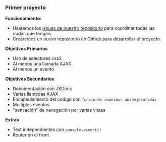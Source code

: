 ### Primer proyecto

**Funcionamiento:**
- Usaremos los [issues de nuestro repositorio](https://github.com/Fictizia/Curso-JS-para-desarrolladores-web_ed8/issues) para coordinar todas las dudas que tengais.
- Crearemos un nuevo repositorio en Github para desarrollar el proyecto.

**Objetivos Primarios**
- Uso de selectores css3
- Al menos una llamada AJAX
- Al menos un evento

**Objetivos Secundarios**
- Documentación con JSDocs
- Varias llamadas AJAX
- Encapsulamiento del código con `funciones anonimas autoejecutadas`
- Multiples eventos
- "sensación" de navegación por varias vistas

**Extras**
- Test independientes con `console.assert()`
- Router en el front
